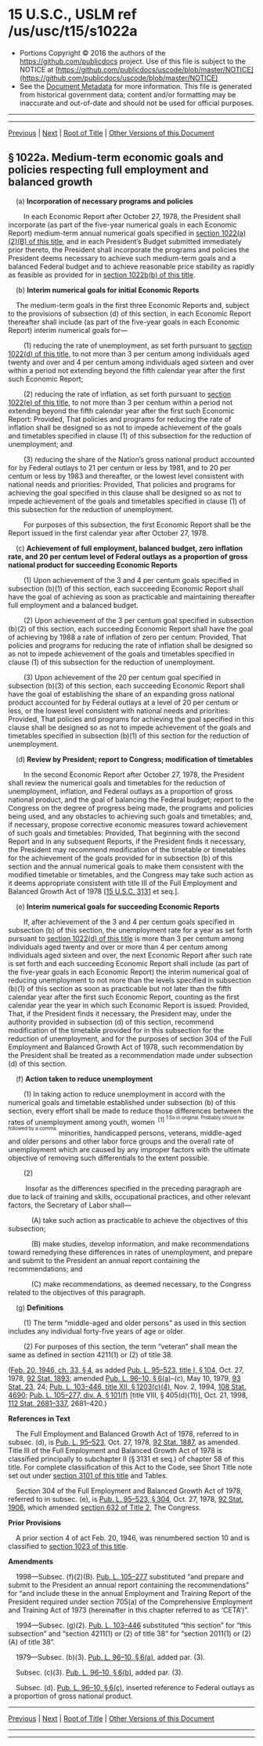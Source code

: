 ---
---

# 15 U.S.C., USLM ref /us/usc/t15/s1022a

* Portions Copyright © 2016 the authors of the https://github.com/publicdocs project.
  Use of this file is subject to the NOTICE at [https://github.com/publicdocs/uscode/blob/master/NOTICE](https://github.com/publicdocs/uscode/blob/master/NOTICE)
* See the [Document Metadata](././../../../..//README.md) for more information.
  This file is generated from historical government data; content and/or formatting may be inaccurate and out-of-date and should not be used for official purposes.

----------
----------

[Previous](./../../../..//us/usc/t15/ch21/m__us_usc_t15_s1022.md) | [Next](./../../../..//us/usc/t15/ch21/m__us_usc_t15_s1022b.md) | [Root of Title](./../../../../) | [Other Versions of this Document](https://publicdocs.github.io/go/links?ns=uslm&ref=%2Fus%2Fusc%2Ft15%2Fs1022a)

## § 1022a. Medium-term economic goals and policies respecting full employment and balanced growth

    (a) __Incorporation of necessary programs and policies__ 

        In each Economic Report after October 27, 1978, the President shall incorporate (as part of the five-year numerical goals in each Economic Report) medium-term annual numerical goals specified in [section 1022(a)(2)(B) of this title][/us/usc/t15/s1022/a/2/B], and in each President’s Budget submitted immediately prior thereto, the President shall incorporate the programs and policies the President deems necessary to achieve such medium-term goals and a balanced Federal budget and to achieve reasonable price stability as rapidly as feasible as provided for in [section 1022b(b) of this title][/us/usc/t15/s1022b/b].

    (b) __Interim numerical goals for initial Economic Reports__ 

    The medium-term goals in the first three Economic Reports and, subject to the provisions of subsection (d) of this section, in each Economic Report thereafter shall include (as part of the five-year goals in each Economic Report) interim numerical goals for—

        (1) reducing the rate of unemployment, as set forth pursuant to [section 1022(d) of this title][/us/usc/t15/s1022/d], to not more than 3 per centum among individuals aged twenty and over and 4 per centum among individuals aged sixteen and over within a period not extending beyond the fifth calendar year after the first such Economic Report;

        (2) reducing the rate of inflation, as set forth pursuant to [section 1022(e) of this title][/us/usc/t15/s1022/e], to not more than 3 per centum within a period not extending beyond the fifth calendar year after the first such Economic Report: Provided, That policies and programs for reducing the rate of inflation shall be designed so as not to impede achievement of the goals and timetables specified in clause (1) of this subsection for the reduction of unemployment; and

        (3) reducing the share of the Nation’s gross national product accounted for by Federal outlays to 21 per centum or less by 1981, and to 20 per centum or less by 1983 and thereafter, or the lowest level consistent with national needs and priorities: Provided, That policies and programs for achieving the goal specified in this clause shall be designed so as not to impede achievement of the goals and timetables specified in clause (1) of this subsection for the reduction of unemployment.

        For purposes of this subsection, the first Economic Report shall be the Report issued in the first calendar year after October 27, 1978.

    (c) __Achievement of full employment, balanced budget, zero inflation rate, and 20 per centum level of Federal outlays as a proportion of gross national product for succeeding Economic Reports__ 

        (1) Upon achievement of the 3 and 4 per centum goals specified in subsection (b)(1) of this section, each succeeding Economic Report shall have the goal of achieving as soon as practicable and maintaining thereafter full employment and a balanced budget.

        (2) Upon achievement of the 3 per centum goal specified in subsection (b)(2) of this section, each succeeding Economic Report shall have the goal of achieving by 1988 a rate of inflation of zero per centum: Provided, That policies and programs for reducing the rate of inflation shall be designed so as not to impede achievement of the goals and timetables specified in clause (1) of this subsection for the reduction of unemployment.

        (3) Upon achievement of the 20 per centum goal specified in subsection (b)(3) of this section, each succeeding Economic Report shall have the goal of establishing the share of an expanding gross national product accounted for by Federal outlays at a level of 20 per centum or less, or the lowest level consistent with national needs and priorities: Provided, That policies and programs for achieving the goal specified in this clause shall be designed so as not to impede achievement of the goals and timetables specified in subsection (b)(1) of this section for the reduction of unemployment.

    (d) __Review by President; report to Congress; modification of timetables__ 

        In the second Economic Report after October 27, 1978, the President shall review the numerical goals and timetables for the reduction of unemployment, inflation, and Federal outlays as a proportion of gross national product, and the goal of balancing the Federal budget; report to the Congress on the degree of progress being made, the programs and policies being used, and any obstacles to achieving such goals and timetables; and, if necessary, propose corrective economic measures toward achievement of such goals and timetables: Provided, That beginning with the second Report and in any subsequent Reports, if the President finds it necessary, the President may recommend modification of the timetable or timetables for the achievement of the goals provided for in subsection (b) of this section and the annual numerical goals to make them consistent with the modified timetable or timetables, and the Congress may take such action as it deems appropriate consistent with title III of the Full Employment and Balanced Growth Act of 1978 \[[15 U.S.C. 3131][/us/usc/t15/s3131] et seq.\].

    (e) __Interim numerical goals for succeeding Economic Reports__ 

        If, after achievement of the 3 and 4 per centum goals specified in subsection (b) of this section, the unemployment rate for a year as set forth pursuant to [section 1022(d) of this title][/us/usc/t15/s1022/d] is more than 3 per centum among individuals aged twenty and over or more than 4 per centum among individuals aged sixteen and over, the next Economic Report after such rate is set forth and each succeeding Economic Report shall include (as part of the five-year goals in each Economic Report) the interim numerical goal of reducing unemployment to not more than the levels specified in subsection (b)(1) of this section as soon as practicable but not later than the fifth calendar year after the first such Economic Report, counting as the first calendar year the year in which such Economic Report is issued: Provided, That, if the President finds it necessary, the President may, under the authority provided in subsection (d) of this section, recommend modification of the timetable provided for in this subsection for the reduction of unemployment, and for the purposes of section 304 of the Full Employment and Balanced Growth Act of 1978, such recommendation by the President shall be treated as a recommendation made under subsection (d) of this section.

    (f) __Action taken to reduce unemployment__ 

        (1) In taking action to reduce unemployment in accord with the numerical goals and timetable established under subsection (b) of this section, every effort shall be made to reduce those differences between the rates of unemployment among youth, women  <sup>\[1\]</sup>  <sup><sup> 1 So in original. Probably should be followed by a comma. </sup></sup>  minorities, handicapped persons, veterans, middle-aged and older persons and other labor force groups and the overall rate of unemployment which are caused by any improper factors with the ultimate objective of removing such differentials to the extent possible.

        (2)

         Insofar as the differences specified in the preceding paragraph are due to lack of training and skills, occupational practices, and other relevant factors, the Secretary of Labor shall—

            (A) take such action as practicable to achieve the objectives of this subsection;

            (B) make studies, develop information, and make recommendations toward remedying these differences in rates of unemployment, and prepare and submit to the President an annual report containing the recommendations; and

            (C) make recommendations, as deemed necessary, to the Congress related to the objectives of this paragraph.

    (g) __Definitions__ 

        (1) The term “middle-aged and older persons” as used in this section includes any individual forty-five years of age or older.

        (2) For purposes of this section, the term “veteran” shall mean the same as defined in section 4211(1) or (2) of title 38.

([Feb. 20, 1946, ch. 33, § 4][/us/act/1946-02-20/ch33/s4], as added [Pub. L. 95–523, title I, § 104][/us/pl/95/523/s104], Oct. 27, 1978, [92 Stat. 1893][/us/stat/92/1893]; amended [Pub. L. 96–10, § 6(a)][/us/pl/96/10/s6/a]–(c), May 10, 1979, [93 Stat. 23][/us/stat/93/23], 24; [Pub. L. 103–446, title XII, § 1203(c)(4)][/us/pl/103/446/s1203/c/4], Nov. 2, 1994, [108 Stat. 4690][/us/stat/108/4690]; [Pub. L. 105–277, div. A, § 101(f)][/us/pl/105/277/s101/f] \[title VIII, § 405(d)(11)\], Oct. 21, 1998, [112 Stat. 2681–337][/us/stat/112/2681-337], 2681–420.)

 __References in Text__ 

    The Full Employment and Balanced Growth Act of 1978, referred to in subsec. (d), is [Pub. L. 95–523][/us/pl/95/523], Oct. 27, 1978, [92 Stat. 1887][/us/stat/92/1887], as amended. Title III of the Full Employment and Balanced Growth Act of 1978 is classified principally to subchapter II (§ 3131 et seq.) of chapter 58 of this title. For complete classification of this Act to the Code, see Short Title note set out under [section 3101 of this title][/us/usc/t15/s3101] and Tables.

    Section 304 of the Full Employment and Balanced Growth Act of 1978, referred to in subsec. (e), is [Pub. L. 95–523, § 304][/us/pl/95/523/s304], Oct. 27, 1978, [92 Stat. 1906][/us/stat/92/1906], which amended [section 632 of Title 2][/us/usc/t2/s632], The Congress.

 __Prior Provisions__ 

    A prior section 4 of act Feb. 20, 1946, was renumbered section 10 and is classified to [section 1023 of this title][/us/usc/t15/s1023].

 __Amendments__ 

    1998—Subsec. (f)(2)(B). [Pub. L. 105–277][/us/pl/105/277] substituted “and prepare and submit to the President an annual report containing the recommendations” for “and include these in the annual Employment and Training Report of the President required under section 705(a) of the Comprehensive Employment and Training Act of 1973 (hereinafter in this chapter referred to as ‘CETA’)”.

    1994—Subsec. (g)(2). [Pub. L. 103–446][/us/pl/103/446] substituted “this section” for “this subsection” and “section 4211(1) or (2) of title 38” for “section 2011(1) or (2)(A) of title 38”.

    1979—Subsec. (b)(3). [Pub. L. 96–10, § 6(a)][/us/pl/96/10/s6/a], added par. (3).

    Subsec. (c)(3). [Pub. L. 96–10, § 6(b)][/us/pl/96/10/s6/b], added par. (3).

    Subsec. (d). [Pub. L. 96–10, § 6(c)][/us/pl/96/10/s6/c], inserted reference to Federal outlays as a proportion of gross national product.

----------

[Previous](./../../../..//us/usc/t15/ch21/m__us_usc_t15_s1022.md) | [Next](./../../../..//us/usc/t15/ch21/m__us_usc_t15_s1022b.md) | [Root of Title](./../../../../) | [Other Versions of this Document](https://publicdocs.github.io/go/links?ns=uslm&ref=%2Fus%2Fusc%2Ft15%2Fs1022a)

----------
----------

[/us/usc/t15/s1022/a/2/B]: https://publicdocs.github.io/go/links?ns=uslm&ref=%2Fus%2Fusc%2Ft15%2Fs1022%2Fa%2F2%2FB
[/us/usc/t15/s1022b/b]: https://publicdocs.github.io/go/links?ns=uslm&ref=%2Fus%2Fusc%2Ft15%2Fs1022b%2Fb
[/us/usc/t15/s1022/d]: https://publicdocs.github.io/go/links?ns=uslm&ref=%2Fus%2Fusc%2Ft15%2Fs1022%2Fd
[/us/usc/t15/s1022/e]: https://publicdocs.github.io/go/links?ns=uslm&ref=%2Fus%2Fusc%2Ft15%2Fs1022%2Fe
[/us/usc/t15/s3131]: https://publicdocs.github.io/go/links?ns=uslm&ref=%2Fus%2Fusc%2Ft15%2Fs3131
[/us/usc/t15/s1022/d]: https://publicdocs.github.io/go/links?ns=uslm&ref=%2Fus%2Fusc%2Ft15%2Fs1022%2Fd
[/us/act/1946-02-20/ch33/s4]: https://publicdocs.github.io/go/links?ns=uslm&ref=%2Fus%2Fact%2F1946-02-20%2Fch33%2Fs4
[/us/pl/95/523/s104]: https://publicdocs.github.io/go/links?ns=uslm&ref=%2Fus%2Fpl%2F95%2F523%2Fs104
[/us/stat/92/1893]: https://publicdocs.github.io/go/links?ns=uslm&ref=%2Fus%2Fstat%2F92%2F1893
[/us/pl/96/10/s6/a]: https://publicdocs.github.io/go/links?ns=uslm&ref=%2Fus%2Fpl%2F96%2F10%2Fs6%2Fa
[/us/stat/93/23]: https://publicdocs.github.io/go/links?ns=uslm&ref=%2Fus%2Fstat%2F93%2F23
[/us/pl/103/446/s1203/c/4]: https://publicdocs.github.io/go/links?ns=uslm&ref=%2Fus%2Fpl%2F103%2F446%2Fs1203%2Fc%2F4
[/us/stat/108/4690]: https://publicdocs.github.io/go/links?ns=uslm&ref=%2Fus%2Fstat%2F108%2F4690
[/us/pl/105/277/s101/f]: https://publicdocs.github.io/go/links?ns=uslm&ref=%2Fus%2Fpl%2F105%2F277%2Fs101%2Ff
[/us/stat/112/2681-337]: https://publicdocs.github.io/go/links?ns=uslm&ref=%2Fus%2Fstat%2F112%2F2681-337
[/us/pl/95/523]: https://publicdocs.github.io/go/links?ns=uslm&ref=%2Fus%2Fpl%2F95%2F523
[/us/stat/92/1887]: https://publicdocs.github.io/go/links?ns=uslm&ref=%2Fus%2Fstat%2F92%2F1887
[/us/usc/t15/s3101]: https://publicdocs.github.io/go/links?ns=uslm&ref=%2Fus%2Fusc%2Ft15%2Fs3101
[/us/pl/95/523/s304]: https://publicdocs.github.io/go/links?ns=uslm&ref=%2Fus%2Fpl%2F95%2F523%2Fs304
[/us/stat/92/1906]: https://publicdocs.github.io/go/links?ns=uslm&ref=%2Fus%2Fstat%2F92%2F1906
[/us/usc/t2/s632]: https://publicdocs.github.io/go/links?ns=uslm&ref=%2Fus%2Fusc%2Ft2%2Fs632
[/us/usc/t15/s1023]: https://publicdocs.github.io/go/links?ns=uslm&ref=%2Fus%2Fusc%2Ft15%2Fs1023
[/us/pl/105/277]: https://publicdocs.github.io/go/links?ns=uslm&ref=%2Fus%2Fpl%2F105%2F277
[/us/pl/103/446]: https://publicdocs.github.io/go/links?ns=uslm&ref=%2Fus%2Fpl%2F103%2F446
[/us/pl/96/10/s6/a]: https://publicdocs.github.io/go/links?ns=uslm&ref=%2Fus%2Fpl%2F96%2F10%2Fs6%2Fa
[/us/pl/96/10/s6/b]: https://publicdocs.github.io/go/links?ns=uslm&ref=%2Fus%2Fpl%2F96%2F10%2Fs6%2Fb
[/us/pl/96/10/s6/c]: https://publicdocs.github.io/go/links?ns=uslm&ref=%2Fus%2Fpl%2F96%2F10%2Fs6%2Fc


